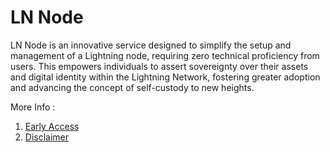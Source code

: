 # LN Node
LN Node is an innovative service designed to simplify the setup and management of a Lightning node, requiring zero technical proficiency from users. This empowers individuals to assert sovereignty over their assets and digital identity within the Lightning Network, fostering greater adoption and advancing the concept of self-custody to new heights.

More Info : 
1. [Early Access](https://doc.nostrassets.com/micronode-early-access)
2. [Disclaimer](https://doc.nostrassets.com/micronode-early-access/micronode-disclaimer)